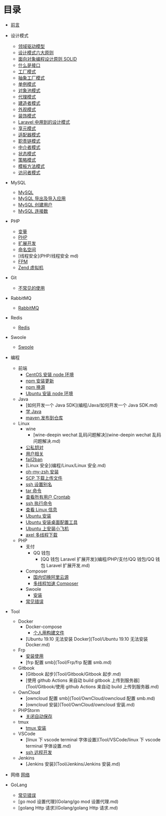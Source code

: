 # 目录

- [前言](README.md)

- 设计模式
    - [领域驱动模型](DesignPatterns/领域驱动开发.md)
    - [设计模式六大原则](DesignPatterns/设计模式六大原则.md)
    - [面向对象编程设计原则 SOLID](DesignPatterns/面向对象编程设计原则SOLID.md)
    - [什么是接口](DesignPatterns/什么是接口.md)
    - [工厂模式](DesignPatterns/工厂模式.md)
    - [抽象工厂模式](DesignPatterns/抽象工厂模式.md)
    - [单例模式](DesignPatterns/单例模式.md)
    - [对象池模式](DesignPatterns/对象池模式.md)
    - [代理模式](DesignPatterns/代理模式.md)
    - [建造者模式](DesignPatterns/建造者模式.md)
    - [外观模式](DesignPatterns/外观模式.md)
    - [装饰模式](DesignPatterns/装饰模式.md)
    - [Laravel 中用到的设计模式](DesignPatterns/Laravel中用到的设计模式.md)
    - [享元模式](DesignPatterns/享元模式.md)
    - [适配器模式](DesignPatterns/适配器模式.md)
    - [职责链模式](DesignPatterns/职责链模式.md)
    - [中介者模式](DesignPatterns/中介者模式.md)
    - [状态模式](DesignPatterns/状态模式.md)
    - [策略模式](DesignPatterns/策略模式.md)
    - [模板方法模式](DesignPatterns/模板方法模式.md)
    - [访问者模式](DesignPatterns/访问者模式.md)
- MySQL
    - [MySQL](MySQL/MySQL.md)
    - [MySQL 导出及导入应用](MySQL/MySQL导出及导入应用.md)
    - [MySQL 创建用户](MySQL/MySQL创建用户.md)
    - [MySQL 连接数](MySQL/MySQL连接数.md)
- PHP
  - [变量](PHP/变量.md)
  - [PHP](PHP/PHP.md)
  - [扩展开发](PHP/扩展开发.md)
  - [命名空间](PHP/命名空间.md)
  - [线程安全](PHP/线程安全 md)
  - [FPM](PHP/FPM.md)
  - [Zend 虚拟机](PHP/Zend虚拟机.md)
- Git
  - [不常见的使用](Git/不常见的使用.md)
- RabbitMQ
    - [RabbitMQ](RabbitMQ/RabbitMQ.md)
- Redis
    - [Redis](Redis/Redis.md)
- Swoole
    - [Swoole](Swoole/Swoole.md)
- 编程
  - 前端
    - [CentOS 安装 node 环境](编程/前端/CentOS安装node环境.md)
    - [npm 安装更新](编程/前端/npm安装更新.md)
    - [npm 换源](编程/前端/npm换源.md)
    - [Ubuntu 安装 node 环境](编程/前端/Ubuntu安装node环境.md)
  - Java
    - [如何开发一个 Java SDK](编程/Java/如何开发一个 Java SDK.md)
    - [学 Java](编程/Java/学Java.md)
    - [maven 发布到仓库](编程/Java/maven发布到仓库.md)
  - Linux
    - wine
      - [wine-deepin wechat 乱码问题解决](wine-deepin wechat 乱码问题解决.md)
    - [公私钥对](编程/Linux/公私钥对.md)
    - [用户相关](编程/Linux/用户相关.md)
    - [fail2ban](编程/Linux/fail2ban.md)
    - [Linux 安全](编程/Linux/Linux 安全.md)
    - [oh-my-zsh 安装](编程/Linux/oh-my-zsh安装.md)
    - [SCP 下载上传文件](编程/Linux/SCP下载上传文件.md)
    - [ssh 设置别名](编程/Linux/ssh设置别名.md)
    - [tar 命令](编程/Linux/tar.md)
    - [查看所有用户 Crontab](/编程/Linux/查看所有crontab.md)
    - [ssh 执行命令](/编程/Linux/ssh执行命令.md)
    - [查看 Linux 信息](/编程/Linux/查看Linux信息.md)
    - [Ubuntu 安装](/编程/Linux/Ubuntu安装.md)
    - [Ubuntu 安装桌面配置工具](/编程/Linux/Ubuntu安装桌面配置工具.md)
    - [Ubuntu 上安装小飞机](/编程/Linux/Ubuntu上安装小飞机.md)
    - [axel 多线程下载](/编程/Linux/axel多线程下载.md)
  - PHP
    - 支付
      - QQ 钱包
        - [QQ 钱包 Laravel 扩展开发](编程/PHP/支付/QQ 钱包/QQ 钱包 Laravel 扩展开发.md)
    - Composer
      - [国内切换阿里云源](编程/PHP/Composer/国内切换阿里云源.md)
      - [多线程加速 Composer](编程/PHP/Composer/多线程下载加速Composer.md)
    - Swoole
      - [安装](编程/PHP/Swoole/安装.md)
    - [常见错误](编程/PHP/常见错误.md)
- Tool
  - Docker
    - Docker-compose
      - [个人用构建文件](Docker/Docker-Compose/个人用构建文件.md)
    - [Ubuntu 19.10 无法安装 Docker](Tool/Ubuntu 19.10 无法安装 Docker.md)
  - Frp
    - [安装使用](Tool/Frp/安装.md)
    - [frp 配置 smb](Tool/Frp/frp 配置 smb.md)
  - Gitbook
    - [Gitbook 起步](Tool/Gitbook/Gitbook 起步.md)
    - [使用 github Actions 来自动 build gitbook 上传到服务器](Tool/Gitbook/使用 github Actions 来自动 build 上传到服务器.md)
  - OwnCloud
    - [owncloud 配置 smb](Tool/OwnCloud/owncloud 配置 smb.md)
    - [owncloud 安装](Tool/OwnCloud/owncloud 安装.md)
  - PHPStorm
    - [关闭自动保存](Tool/PHPStorm/关闭自动保存.md)
  - tmux
    - [tmux 安装](Tool/Tmux/tmux安装.md)
  - VSCode
    - [linux 下 vscode terminal 字体设置](Tool/VSCode/linux 下 vscode terminal 字体设置.md)
    - [ssh 远程开发](Tool/VSCode/ssh远程开发.md)
  - Jenkins
    - [Jenkins 安装](Tool/Jenkins/Jenkins 安装.md)
- 网络
    [网络](网络/网络.md)
- GoLang
    - [常见错误](Golang/常见错误)
    - [go mod 设置代理](Golang/go mod 设置代理.md)
    - [golang Http 请求](Golang/golang Http 请求.md)